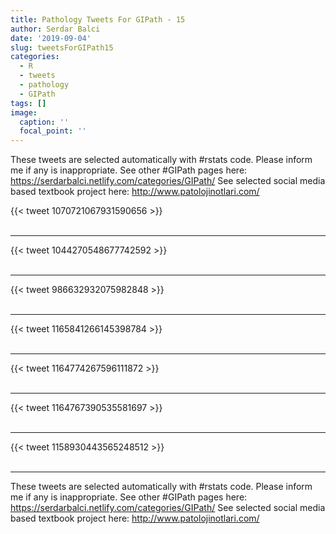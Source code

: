 ```yaml
---
title: Pathology Tweets For GIPath - 15
author: Serdar Balci
date: '2019-09-04'
slug: tweetsForGIPath15
categories:
  - R
  - tweets
  - pathology
  - GIPath
tags: []
image:
  caption: ''
  focal_point: ''
---
```



These tweets are selected automatically with #rstats code. Please inform me if any is inappropriate.
See other #GIPath pages here: https://serdarbalci.netlify.com/categories/GIPath/ 
See selected social media based textbook project here: http://www.patolojinotlari.com/

{{< tweet 1070721067931590656 >}}
<br>
<br>
<hr>
{{< tweet 1044270548677742592 >}}
<br>
<br>
<hr>
{{< tweet 986632932075982848 >}}
<br>
<br>
<hr>
{{< tweet 1165841266145398784 >}}
<br>
<br>
<hr>
{{< tweet 1164774267596111872 >}}
<br>
<br>
<hr>
{{< tweet 1164767390535581697 >}}
<br>
<br>
<hr>
{{< tweet 1158930443565248512 >}}
<br>
<br>
<hr>


These tweets are selected automatically with #rstats code. Please inform me if any is inappropriate.
See other #GIPath pages here: https://serdarbalci.netlify.com/categories/GIPath/ 
See selected social media based textbook project here: http://www.patolojinotlari.com/
